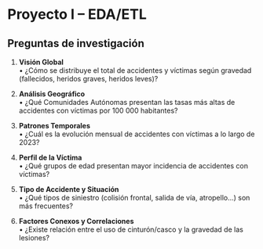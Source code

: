 # Proyecto I – EDA/ETL
## Preguntas de investigación

1. **Visión Global**  
   • ¿Cómo se distribuye el total de accidentes y víctimas según gravedad (fallecidos, heridos graves, heridos leves)?

2. **Análisis Geográfico**  
   • ¿Qué Comunidades Autónomas presentan las tasas más altas de accidentes con víctimas por 100 000 habitantes?

3. **Patrones Temporales**  
   • ¿Cuál es la evolución mensual de accidentes con víctimas a lo largo de 2023?

4. **Perfil de la Víctima**  
   • ¿Qué grupos de edad presentan mayor incidencia de accidentes con víctimas?

5. **Tipo de Accidente y Situación**  
   • ¿Qué tipos de siniestro (colisión frontal, salida de vía, atropello…) son más frecuentes?

6. **Factores Conexos y Correlaciones**  
   • ¿Existe relación entre el uso de cinturón/casco y la gravedad de las lesiones?
